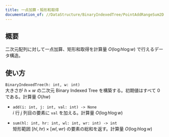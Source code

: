 ```yaml
---
title: 一点加算・矩形和取得
documentation_of: //DataStructure/BinaryIndexedTree/PointAddRangeSum2D.py
---
```


## 概要
二次元配列に対して一点加算、矩形和取得を計算量 $O(\log h\log w)$ で行えるデータ構造。

## 使い方
`BinaryIndexedTree(h: int, w: int)`  
大きさが $h × w$ の二次元 Binary Indexed Tree を構築する。初期値はすべて $0$ である。計算量 $O(hw)$

- `add(i: int, j: int, val: int) -> None`  
$i$ 行 $j$ 列目の要素に `val` を加える。計算量 $O(\log h\log w)$

- `sum(hl: int, hr: int, wl: int, wr: int) -> int`  
矩形範囲 $\lbrack hl, hr) × \lbrack wl, wr)$ の要素の総和を返す。計算量 $O(\log h\log w)$
